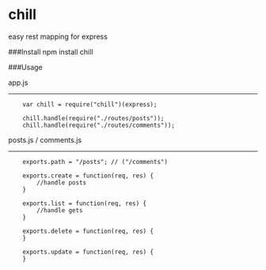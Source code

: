 chill
=====

easy rest mapping for express

###Install
	npm install chill

###Usage

app.js

---
	    var chill = require("chill")(express);

        chill.handle(require("./routes/posts"));
        chill.handle(require("./routes/comments"));

posts.js / comments.js

---

	 	exports.path = "/posts"; // ("/comments")

	 	exports.create = function(req, res) {
	 		//handle posts
	 	}

	 	exports.list = function(req, res) {
	 		//handle gets
	 	}

	 	exports.delete = function(req, res) {
	 	}

	 	exports.update = function(req, res) {
	 	}